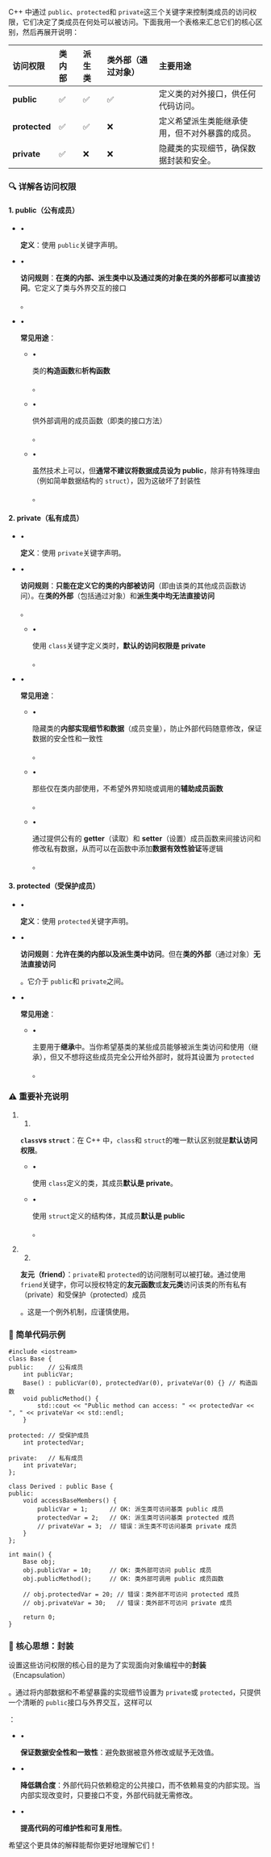 C++ 中通过 `public`、`protected`和 `private`这三个关键字来控制类成员的访问权限，它们决定了类成员在何处可以被访问。下面我用一个表格来汇总它们的核心区别，然后再展开说明：

| 访问权限      | 类内部 | 派生类 | 类外部（通过对象） | 主要用途                                       |
| :------------ | :----- | :----- | :----------------- | :--------------------------------------------- |
| **public**    | ✅      | ✅      | ✅                  | 定义类的对外接口，供任何代码访问。             |
| **protected** | ✅      | ✅      | ❌                  | 定义希望派生类能继承使用，但不对外暴露的成员。 |
| **private**   | ✅      | ❌      | ❌                  | 隐藏类的实现细节，确保数据封装和安全。         |

### 🔍 详解各访问权限

#### 1. public（公有成员）

- •

  **定义**：使用 `public`关键字声明。

- •

  **访问规则**：**在类的内部、派生类中以及通过类的对象在类的外部都可以直接访问**。它定义了类与外界交互的接口

  。

  

- •

  **常见用途**：

  - •

    类的**构造函数**和**析构函数**

    。

    

  - •

    供外部调用的成员函数（即类的接口方法）

    。

    

  - •

    虽然技术上可以，但**通常不建议将数据成员设为 public**，除非有特殊理由（例如简单数据结构的 `struct`），因为这破坏了封装性

    。

    

#### 2. private（私有成员）

- •

  **定义**：使用 `private`关键字声明。

- •

  **访问规则**：**只能在定义它的类的内部被访问**（即由该类的其他成员函数访问）。在**类的外部**（包括通过对象）和**派生类中均无法直接访问**

  。

  

  - •

    使用 `class`关键字定义类时，**默认的访问权限是 private**

    。

    

- •

  **常见用途**：

  - •

    隐藏类的**内部实现细节和数据**（成员变量），防止外部代码随意修改，保证数据的安全性和一致性

    。

    

  - •

    那些仅在类内部使用，不希望外界知晓或调用的**辅助成员函数**

    。

    

  - •

    通过提供公有的 **getter**（读取）和 **setter**（设置）成员函数来间接访问和修改私有数据，从而可以在函数中添加**数据有效性验证**等逻辑

    。

    

#### 3. protected（受保护成员）

- •

  **定义**：使用 `protected`关键字声明。

- •

  **访问规则**：**允许在类的内部以及派生类中访问**。但在**类的外部**（通过对象）**无法直接访问**

  。它介于 `public`和 `private`之间。

  

- •

  **常见用途**：

  - •

    主要用于**继承**中。当你希望基类的某些成员能够被派生类访问和使用（继承），但又不想将这些成员完全公开给外部时，就将其设置为 `protected`

    。

    

### ⚠️ 重要补充说明

1. 1.

   **`class`vs `struct`**：在 C++ 中，`class`和 `struct`的唯一默认区别就是**默认访问权限**。

   - •

     使用 `class`定义的类，其成员**默认是 private**。

   - •

     使用 `struct`定义的结构体，其成员**默认是 public**

     。

     

2. 2.

   **友元（friend）**：`private`和 `protected`的访问限制可以被打破。通过使用 `friend`关键字，你可以授权特定的**友元函数**或**友元类**访问该类的所有私有（private）和受保护（protected）成员

   。这是一个例外机制，应谨慎使用。

   

### 🧪 简单代码示例

```
#include <iostream>
class Base {
public:    // 公有成员
    int publicVar;
    Base() : publicVar(0), protectedVar(0), privateVar(0) {} // 构造函数
    void publicMethod() {
        std::cout << "Public method can access: " << protectedVar << ", " << privateVar << std::endl;
    }

protected: // 受保护成员
    int protectedVar;

private:   // 私有成员
    int privateVar;
};

class Derived : public Base {
public:
    void accessBaseMembers() {
        publicVar = 1;      // OK: 派生类可访问基类 public 成员
        protectedVar = 2;   // OK: 派生类可访问基类 protected 成员
        // privateVar = 3;  // 错误：派生类不可访问基类 private 成员
    }
};

int main() {
    Base obj;
    obj.publicVar = 10;     // OK: 类外部可访问 public 成员
    obj.publicMethod();     // OK: 类外部可调用 public 成员函数
    
    // obj.protectedVar = 20; // 错误：类外部不可访问 protected 成员
    // obj.privateVar = 30;   // 错误：类外部不可访问 private 成员

    return 0;
}
```

### 💎 核心思想：封装

设置这些访问权限的核心目的是为了实现面向对象编程中的**封装**（Encapsulation）

。通过将内部数据和不希望暴露的实现细节设置为 `private`或 `protected`，只提供一个清晰的 `public`接口与外界交互，这样可以

：



- •

  **保证数据安全性和一致性**：避免数据被意外修改或赋予无效值。

- •

  **降低耦合度**：外部代码只依赖稳定的公共接口，而不依赖易变的内部实现。当内部实现改变时，只要接口不变，外部代码就无需修改。

- •

  **提高代码的可维护性和可复用性**。

希望这个更具体的解释能帮你更好地理解它们！